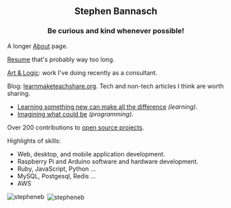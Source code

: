 <h2 align="center">Stephen Bannasch</h2>

<h3 align="center">Be curious and kind whenever possible!</h3>

A longer [About](https://stepheneb.github.io/) page.

[Resume](https://stepheneb.github.io/resume.html) that's probably way too long.

[Art & Logic](https://stepheneb.github.io/artandlogic.html): work I've doing recently as a consultant.

Blog: [learnmaketeachshare.org](https://learnmaketeachshare.org/). Tech and non-tech articles I think are worth sharing.

- [Learning something new can make all the difference](https://learnmaketeachshare.org/education/2018/11/09/learning-something-new.html) _(learning)_.
- [Imagining what could be](https://learnmaketeachshare.org/creating%20with%20software/2018/09/15/imagining-what-could-be.html) _(programming)_.

Over 200 contributions to [open source projects](https://stepheneb.github.io/open-source-contributions.html).

Highlights of skills:

- Web, desktop, and mobile application development.
- Raspberry Pi and Arduino software and hardware development.
- Ruby, JavaScript, Python ... 
- MySQL, Postgesql, Redis ...
- AWS


<p><img align="left" src="https://github-readme-stats.vercel.app/api/top-langs/?username=stepheneb&count_private=true&layout=compact" alt="stepheneb" /></p>

<p>&nbsp;<img align="center" src="https://github-readme-stats.vercel.app/api?username=stepheneb&count_private=true&show_icons=true" alt="stepheneb" /></p>
